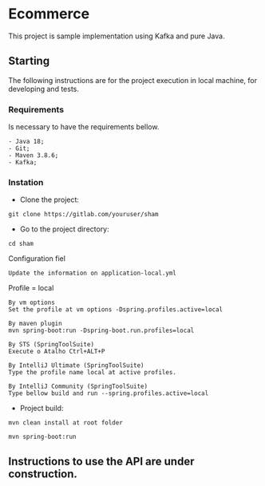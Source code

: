 # Ecommerce 

This project is sample implementation using Kafka and pure Java.  


## Starting

The following instructions are for the project execution in local machine, for developing and tests.


### Requirements

Is necessary to have the requirements bellow.

```
- Java 18;
- Git;
- Maven 3.8.6;
- Kafka;
```

### Instation

- Clone the project:

```
git clone https://gitlab.com/youruser/sham
```

- Go to the project directory:

```
cd sham
```

Configuration fiel
```
Update the information on application-local.yml
```
Profile = local
```
By vm options
Set the profile at vm options -Dspring.profiles.active=local
```

```
By maven plugin
mvn spring-boot:run -Dspring-boot.run.profiles=local 
```
```
By STS (SpringToolSuite)
Execute o Atalho Ctrl+ALT+P 
```
```
By IntelliJ Ultimate (SpringToolSuite)
Type the profile name local at active profiles.
```
```
By IntelliJ Community (SpringToolSuite)
Type bellow build and run --spring.profiles.active=local
```


- Project build:

```
mvn clean install at root folder
```

```
mvn spring-boot:run
```

## Instructions to use the API are under construction. 
